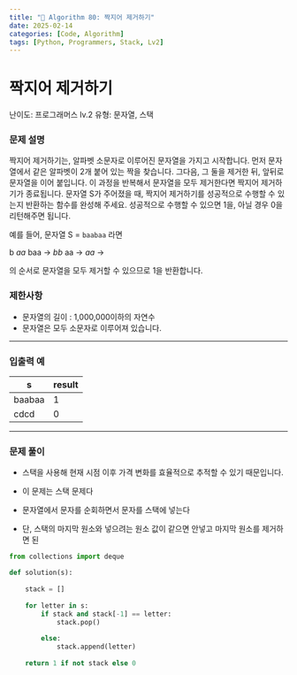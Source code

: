 ```yaml
---
title: "🧠 Algorithm 80: 짝지어 제거하기"
date: 2025-02-14
categories: [Code, Algorithm]
tags: [Python, Programmers, Stack, Lv2]
---
```


# 짝지어 제거하기

난이도: 프로그래머스 lv.2
유형: 문자열, 스택

### **문제 설명**

짝지어 제거하기는, 알파벳 소문자로 이루어진 문자열을 가지고 시작합니다. 먼저 문자열에서 같은 알파벳이 2개 붙어 있는 짝을 찾습니다. 그다음, 그 둘을 제거한 뒤, 앞뒤로 문자열을 이어 붙입니다. 이 과정을 반복해서 문자열을 모두 제거한다면 짝지어 제거하기가 종료됩니다. 문자열 S가 주어졌을 때, 짝지어 제거하기를 성공적으로 수행할 수 있는지 반환하는 함수를 완성해 주세요. 성공적으로 수행할 수 있으면 1을, 아닐 경우 0을 리턴해주면 됩니다.

예를 들어, 문자열 S = `baabaa` 라면

b *aa* baa → *bb* aa → *aa* →

의 순서로 문자열을 모두 제거할 수 있으므로 1을 반환합니다.

### 제한사항

- 문자열의 길이 : 1,000,000이하의 자연수
- 문자열은 모두 소문자로 이루어져 있습니다.

---

### 입출력 예

| s | result |
| --- | --- |
| baabaa | 1 |
| cdcd | 0 |

---

### 문제 풀이

- 스택을 사용해 현재 시점 이후 가격 변화를 효율적으로 추적할 수 있기 때문입니다.

- 이 문제는 스택 문제다
- 문자열에서 문자를 순회하면서 문자를 스택에 넣는다
- 단, 스택의 마지막 원소와 넣으려는 원소 값이 같으면 안넣고 마지막 원소를 제거하면 된

```python
from collections import deque

def solution(s):
    
    stack = []
    
    for letter in s:
        if stack and stack[-1] == letter:
            stack.pop()
            
        else:
            stack.append(letter)
            
    return 1 if not stack else 0
```